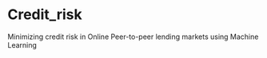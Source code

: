 # Credit_risk
Minimizing credit risk in Online Peer-to-peer lending markets  using Machine Learning
